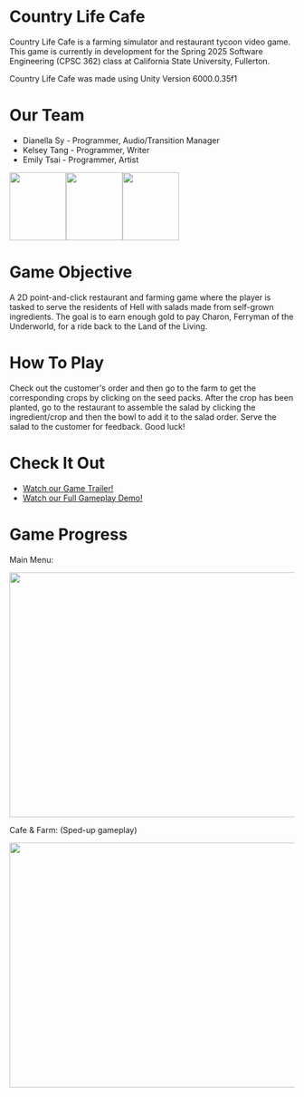 # Country Life Cafe
Country Life Cafe is a farming simulator and restaurant tycoon video game. This game is currently in development for the Spring 2025 Software Engineering (CPSC 362) class at California State University, Fullerton.

Country Life Cafe was made using Unity Version 6000.0.35f1

# Our Team
* Dianella Sy - Programmer, Audio/Transition Manager
* Kelsey Tang - Programmer, Writer
* Emily Tsai - Programmer, Artist
  
<img src="https://github.com/user-attachments/assets/db30c680-4f84-4f7b-b93f-15e828ab47c9" height="120" width="100"><img src="https://github.com/user-attachments/assets/22dbce9d-250c-476c-a11e-4679eb1a0bec" height="120" width="100"><img src="https://github.com/user-attachments/assets/8888084b-247f-4ea5-8c2b-7b8ee9b1910a" height="120" width="100">

# Game Objective
A 2D point-and-click restaurant and farming game where the player is tasked to serve the residents of Hell with salads made from self-grown ingredients. The goal is to earn enough gold to pay Charon, Ferryman of the Underworld, for a ride back to the Land of the Living. 

# How To Play
Check out the customer's order and then go to the farm to get the corresponding crops by clicking on the seed packs. After the crop has been planted, go to the restaurant to assemble the salad by clicking the ingredient/crop and then the bowl to add it to the salad order. Serve the salad to the customer for feedback. Good luck!

# Check It Out
- [Watch our Game Trailer!](https://www.youtube.com/watch?v=SDdripJCK7I)
- [Watch our Full Gameplay Demo!](https://www.youtube.com/watch?v=Vb7xCwOkYAs)

# Game Progress

Main Menu:

<img src="https://github.com/user-attachments/assets/cc17bbe2-7dad-4e2b-ab1d-1f59c0cd05cc" height="432" width="768">

Cafe & Farm:
(Sped-up gameplay)

<img src="https://github.com/user-attachments/assets/433bf807-ca34-48e2-9d7f-31a7445b3f6e" height="432" width="768">






